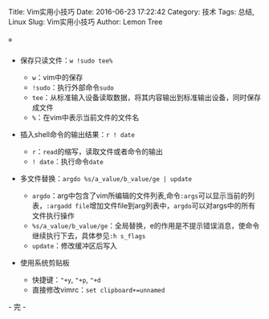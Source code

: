 Title: Vim实用小技巧
Date: 2016-06-23 17:22:42
Category: 技术
Tags: 总结, Linux
Slug: Vim实用小技巧
Author: Lemon Tree

##### `=`

* 保存只读文件：`w !sudo tee%`
    + `w`：vim中的保存
    + `!sudo`：执行外部命令`sudo`
    + `tee`：从标准输入设备读取数据，将其内容输出到标准输出设备，同时保存成文件
    + `%`：在vim中表示当前文件的文件名

* 插入shell命令的输出结果：`r ! date`
    + `r`：`read`的缩写，读取文件或者命令的输出
    + `! date`：执行命令`date`

* 多文件替换：`argdo %s/a_value/b_value/ge | update`
    + `argdo`：arg中包含了vim所编辑的文件列表,命令`:args`可以显示当前的列表，`:argadd file`增加文件file到arg列表中，`argdo`可以对args中的所有文件执行操作
    + `%s/a_value/b_value/ge`：全局替换，e的作用是不提示错误消息，使命令继续执行下去，具体参见`:h s_flags`
    + `update`：修改缓冲区后写入

* 使用系统剪贴板
    + 快捷键：`"+y`, `"+p`, `"+d`
    + 直接修改vimrc：`set clipboard+=unnamed`

\- 完 -
